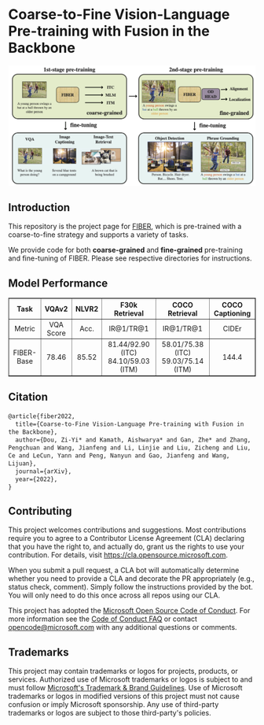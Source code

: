 # Coarse-to-Fine Vision-Language Pre-training with Fusion in the Backbone

<img src="figs/fiber_pipeline.png" width="800">

## Introduction

This repository is the project page for [FIBER](), which is pre-trained with a coarse-to-fine strategy and supports a variety of tasks.

We provide code for both **coarse-grained** and **fine-grained** pre-training and fine-tuning of FIBER. Please see respective directories for instructions.

## Model Performance

<table border="1" width="100%">
    <tr align="center">
        <th>Task</th><th>VQAv2</th><th>NLVR2</th><th>F30k Retrieval</th><th>COCO Retrieval</th><th>COCO Captioning</th>
    </tr>
    <tr align="center">
        <td>Metric</td><td>VQA Score</td><td>Acc.</td><td>IR@1/TR@1</td><td>IR@1/TR@1</td><td>CIDEr</td>
    </tr>
    <tr align="center">
        <td>FIBER-Base</td><td>78.46</td><td>85.52</td><td>81.44/92.90 (ITC) 84.10/59.03 (ITM)</td><td>58.01/75.38 (ITC) 59.03/75.14 (ITM)</td><td>144.4</td>
    </tr>
</table>



## Citation
```
@article{fiber2022,
  title={Coarse-to-Fine Vision-Language Pre-training with Fusion in the Backbone},
  author={Dou, Zi-Yi* and Kamath, Aishwarya* and Gan, Zhe* and Zhang, Pengchuan and Wang, Jianfeng and Li, Linjie and Liu, Zicheng and Liu, Ce and LeCun, Yann and Peng, Nanyun and Gao, Jianfeng and Wang, Lijuan},
  journal={arXiv},
  year={2022},
}
```

## Contributing

This project welcomes contributions and suggestions.  Most contributions require you to agree to a
Contributor License Agreement (CLA) declaring that you have the right to, and actually do, grant us
the rights to use your contribution. For details, visit https://cla.opensource.microsoft.com.

When you submit a pull request, a CLA bot will automatically determine whether you need to provide
a CLA and decorate the PR appropriately (e.g., status check, comment). Simply follow the instructions
provided by the bot. You will only need to do this once across all repos using our CLA.

This project has adopted the [Microsoft Open Source Code of Conduct](https://opensource.microsoft.com/codeofconduct/).
For more information see the [Code of Conduct FAQ](https://opensource.microsoft.com/codeofconduct/faq/) or
contact [opencode@microsoft.com](mailto:opencode@microsoft.com) with any additional questions or comments.

## Trademarks

This project may contain trademarks or logos for projects, products, or services. Authorized use of Microsoft 
trademarks or logos is subject to and must follow 
[Microsoft's Trademark & Brand Guidelines](https://www.microsoft.com/en-us/legal/intellectualproperty/trademarks/usage/general).
Use of Microsoft trademarks or logos in modified versions of this project must not cause confusion or imply Microsoft sponsorship.
Any use of third-party trademarks or logos are subject to those third-party's policies.
